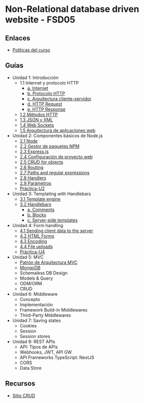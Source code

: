 # Non-Relational database driven website - FSD05

## Enlaces

  * [Políticas del curso](https://aulavirtual.espol.edu.ec/files/3607800/download?download_frd=1)

## Guías

* Unidad 1: Introducción 
  * 1.1 Internet y protocolo HTTP
    * [a. Internet](guias/unidad1/guia1_1.md) 
    * [b. Protocolo HTTP](guias/unidad1/guia1_1.md) 
    * [c. Arquitectura cliente-servidor](guias/unidad1/guia1_2.md)  
    * [d. HTTP Request](guias/unidad1/guia1_1.md) 
    * [e. HTTP Response](guias/unidad1/guia1_1.md) 
  * [1.2 Métodos HTTP](guias/unidad1/guia1_3.md)
  * [1.3 JSON y XML](guias/xml_json.md)
  * [1.4 Web Sockets](guias/unidad1/guia1_4.md)
  * [1.5 Arquitectura de aplicaciones web](guias/unidad1/guia1_2.md) 
* Unidad 2: Componentes básicos de Node.js
  * [2.1 Node](guias/guias2/guia2_1.md)
  * [2.2 Gestor de paquetes NPM](guias/guias2/guia2_2.md)
  * [2.3 Express.js](guias/guias2/guia2_1.md)
  * [2.4 Configuración de proyecto web](guias/guias2/guia2_3.md)
  * [2.5 CRUD for objects](guias/guias2/guia2_5.md)
  * [2.6 Routing](guias/routing.md)
  * [2.7 Paths and regular expressions](guias/paths.md)
  * [2.8 Handlers](guias/handlers.md)
  * [2.9 Parámetros](guias/parametros.md)
  * [Práctica-U2](guias/practica_U2.md)
* Unidad 3: Templating with Handlebars 
  * [3.1 Template engine](guias/guias3/guia3_1.md)
  * [3.2 Handlebars](guias/guias3/guia3_2/guia3_2.md)
    * [a. Comments](guias/guias3/guia3_2/guia3_2_1.md)
    * [b. Blocks](guias/guias3/guia3_2/guia3_2_2.md)
    * [c. Server-side templates](guias/guias3/guia3_2/guia3_2_3.md)
* Unidad 4: Form handling
  * [4.1 Sending client data to the server](guias/guias4/guia4_1.md)
  * [4.2 HTML Forms](guias/guias4/guia4_2.md)
  * [4.3 Encoding](guias/guias4/guia4_3.md)
  * [4.4 File uploads](guias/guias4/guia4_4.md)
  * [Práctica-U4](guias/practica_U4.md)
* Unidad 5: MVC 
  * [Patrón de Arquitectura MVC](guias/mvc.md)
  * [MongoDB](guias/mongoDB.md)
  * Schemaless DB Design
  * Models & Query
  * ODM/ORM
  * CRUD
* Unidad 6: Middleware
  * Concepto
  * Implementación
  * Framework Build-in Middlewares
  * Third-Party Middlewares
* Unidad 7: Saving states 
  * Cookies
  * Session
  * Session stores
* Unidad 8: REST APIs
  * API: Tipos de APIs
  * Webhooks, JWT, API GW
  * API Frameworks TypeScript: NestJS
  * CORS
  * Data Store
## Recursos
* [Sitio CRUD](guias/recursos/sitio-CRUD.rar)